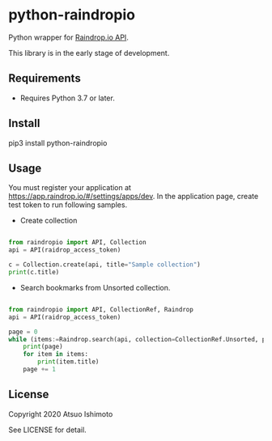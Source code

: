 # python-raindropio

Python wrapper for [Raindrop.io API](https://developer.raindrop.io/).

This library is in the early stage of development.

## Requirements


- Requires Python 3.7 or later.


## Install

pip3 install python-raindropio


## Usage

You must register your application at https://app.raindrop.io/#/settings/apps/dev.
In the application page, create test token to run following samples.

* Create collection

```python

from raindropio import API, Collection
api = API(raidrop_access_token)

c = Collection.create(api, title="Sample collection")
print(c.title)
```


* Search bookmarks from Unsorted collection.

```python

from raindropio import API, CollectionRef, Raindrop
api = API(raidrop_access_token)

page = 0
while (items:=Raindrop.search(api, collection=CollectionRef.Unsorted, page=page)):
    print(page)
    for item in items:
        print(item.title)
    page += 1
```

## License

Copyright 2020 Atsuo Ishimoto

See LICENSE for detail.

